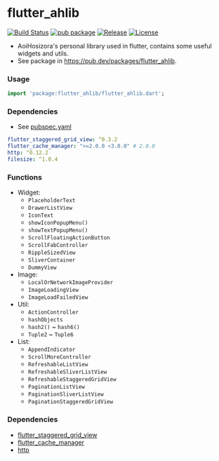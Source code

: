# flutter_ahlib

[![Build Status](https://travis-ci.org/Aoi-hosizora/flutter_ahlib.svg?branch=master)](https://travis-ci.org/Aoi-hosizora/flutter_ahlib)
[![pub package](https://img.shields.io/pub/v/flutter_ahlib.svg)](https://pub.dev/packages/flutter_ahlib)
[![Release](https://img.shields.io/github/v/release/Aoi-hosizora/flutter_ahlib)](https://github.com/Aoi-hosizora/flutter_ahlib/releases)
[![License](https://img.shields.io/badge/license-mit-blue.svg)](./LICENSE)

+ AoiHosizora's personal library used in flutter, contains some useful widgets and utils.
+ See package in https://pub.dev/packages/flutter_ahlib.

### Usage

```dart
import 'package:flutter_ahlib/flutter_ahlib.dart';
```

### Dependencies

+ See [pubspec.yaml](./pubspec.yaml)

```yaml
flutter_staggered_grid_view: ^0.3.2
flutter_cache_manager: ">=2.0.0 <3.0.0" # 2.0.0
http: ^0.12.2
filesize: ^1.0.4
```

### Functions

+ Widget:
    + `PlaceholderText`
    + `DrawerListView`
    + `IconText`
    + `showIconPopupMenu()`
    + `showTextPopupMenu()`
    + `ScrollFloatingActionButton`
    + `ScrollFabController`
    + `RippleSizedView`
    + `SliverContainer`
    + `DummyView`
+ Image:
    + `LocalOrNetworkImageProvider`
    + `ImageLoadingView`
    + `ImageLoadFailedView`
+ Util:
    + `ActionController`
    + `hashObjects`
    + `hash2()` ~ `hash6()`
    + `Tuple2` ~ `Tuple6`
+ List:
    + `AppendIndicator`
    + `ScrollMoreController`
    + `RefreshableListView`
    + `RefreshableSliverListView`
    + `RefreshableStaggeredGridView`
    + `PaginationListView`
    + `PaginationSliverListView`
    + `PaginationStaggeredGridView`

### Dependencies

+ [flutter_staggered_grid_view](https://pub.dev/packages/flutter_staggered_grid_view)
+ [flutter_cache_manager](https://pub.dev/packages/flutter_cache_manager)
+ [http](https://pub.dev/packages/http)
